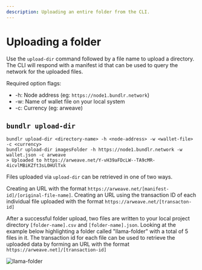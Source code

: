 ```yaml
---
description: Uploading an entire folder from the CLI.
---
```


# Uploading a folder

Use the `upload-dir` command followed by a file name to upload a directory. The CLI will respond with a manifest id that can be used to query the network for the uploaded files.

Required option flags:

-   -h: Node address (eg: `https://node1.bundlr.network`)
-   -w: Name of wallet file on your local system
-   -c: Currency (eg: arweave)

## `bundlr upload-dir`

```console
bundlr upload-dir <directory-name> -h <node-address> -w <wallet-file> -c <currency>
bundlr upload-dir imagesFolder -h https://node1.bundlr.network -w wallet.json -c arweave
> Uploaded to https://arweave.net/Y-vH39aFDcLW--TA9cMR-4icvlMBiKZft3sL0HUlTxk
```

Files uploaded via `upload-dir` can be retrieved in one of two ways.

Creating an URL with the format `https://arweave.net/[manifest-id]/[original-file-name]`.
Creating an URL using the transaction ID of each individual file uploaded with the format `https://arweave.net/[transacton-id]`

After a successful folder upload, two files are written to your local project directory `[folder-name].csv` and `[folder-name].json`. Looking at the example below highlighting a folder called "llama-folder" with a total of 5 files in it. The transaction id for each file can be used to retrieve the uploaded data by forming an URL with the format `https://arweave.net]/[transaction-id]`

![llama-folder](/img/code-assets/llama-folder-manifest.png)
